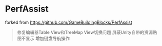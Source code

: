 # PerfAssist
 
forked from https://github.com/GameBuildingBlocks/PerfAssist

> 修复编辑器Table View和TreeMap View切换问题
> 屏蔽Unity自带的资源贴图不显示
> 增加键盘导航操作
